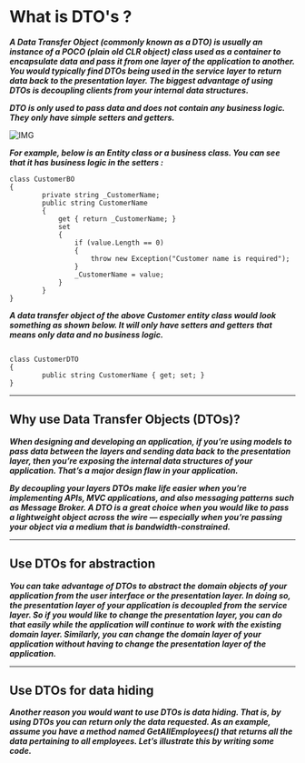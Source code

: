 # What is DTO's ?

***A Data Transfer Object (commonly known as a DTO) is usually an instance of a POCO (plain old CLR object) class used as a container to encapsulate data and pass it from one layer of the application to another. You would typically find DTOs being used in the service layer to return data back to the presentation layer. The biggest advantage of using DTOs is decoupling clients from your internal data structures.***

***DTO is only used to pass data and does not contain any business logic. They only have simple setters and getters.***

![IMG](https://docs.microsoft.com/en-us/archive/msdn-magazine/2009/august/images/ee236638.fig01_l(en-us,msdn.10).gif)

***For example, below is an Entity class or a business class. You can see that it has business logic in the setters :***

```
class CustomerBO
{
        private string _CustomerName;
        public string CustomerName
        {
            get { return _CustomerName; }
            set 
            {
                if (value.Length == 0)
                {
                    throw new Exception("Customer name is required");
                }
                _CustomerName = value; 
            }
        }
}

```

***A data transfer object of the above Customer entity class would look something as shown below. It will only have setters and getters that means only data and no business logic.***

```

class CustomerDTO
{
        public string CustomerName { get; set; }
}

```

---

## Why use Data Transfer Objects (DTOs)?

***When designing and developing an application, if you’re using models to pass data between the layers and sending data back to the presentation layer, then you’re exposing the internal data structures of your application. That’s a major design flaw in your application.***

***By decoupling your layers DTOs make life easier when you’re implementing APIs, MVC applications, and also messaging patterns such as Message Broker. A DTO is a great choice when you would like to pass a lightweight object across the wire — especially when you’re passing your object via a medium that is bandwidth-constrained.***

---

## Use DTOs for abstraction

***You can take advantage of DTOs to abstract the domain objects of your application from the user interface or the presentation layer. In doing so, the presentation layer of your application is decoupled from the service layer. So if you would like to change the presentation layer, you can do that easily while the application will continue to work with the existing domain layer. Similarly, you can change the domain layer of your application without having to change the presentation layer of the application.***

---

## Use DTOs for data hiding

***Another reason you would want to use DTOs is data hiding. That is, by using DTOs you can return only the data requested. As an example, assume you have a method named GetAllEmployees() that returns all the data pertaining to all employees. Let’s illustrate this by writing some code.***